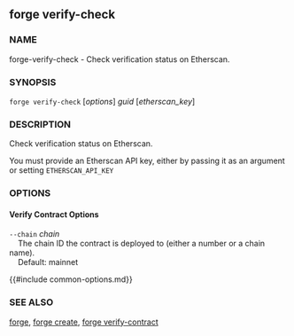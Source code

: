 ## forge verify-check

### NAME

forge-verify-check - Check verification status on Etherscan.

### SYNOPSIS

``forge verify-check`` [*options*] *guid* [*etherscan_key*]

### DESCRIPTION

Check verification status on Etherscan.

You must provide an Etherscan API key, either by passing it as an argument or setting `ETHERSCAN_API_KEY`

### OPTIONS

#### Verify Contract Options

`--chain` *chain*  
&nbsp;&nbsp;&nbsp;&nbsp;The chain ID the contract is deployed to (either a number or a chain name).  
&nbsp;&nbsp;&nbsp;&nbsp;Default: mainnet

{{#include common-options.md}}

### SEE ALSO

[forge](./forge.md), [forge create](./forge-create.md), [forge verify-contract](./forge-verify-contract.md)
